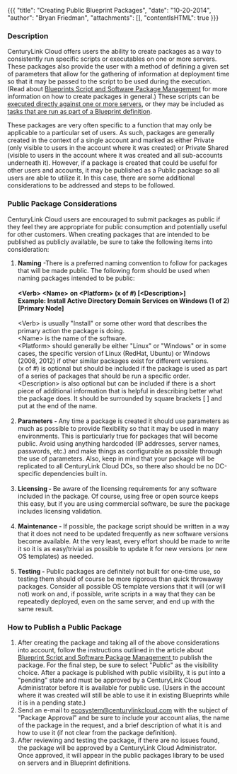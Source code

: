 {{{
  "title": "Creating Public Blueprint Packages",
  "date": "10-20-2014",
  "author": "Bryan Friedman",
  "attachments": [],
  "contentIsHTML": true
}}}

<h3>Description</h3>
<p>CenturyLink Cloud offers users the ability to create&nbsp;packages as a way to consistently run specific scripts or executables on one or more servers. These packages also provide the user with a method of defining a given set of parameters that allow
  for the gathering of information at deployment time so that it may be passed to the script to be used during the execution. (Read about <a href="https://t3n.zendesk.com/entries/20348448-Blueprints-Script-and-Software-Package-Management" target="_blank">Blueprints Script and Software Package Management</a>  for more information on how to create packages in general.) These scripts can be <a href="https://t3n.zendesk.com/entries/56566574-Executing-Packages-on-Servers" target="_blank">executed directly against one or more servers</a>, or they may be included
  as <a href="https://t3n.zendesk.com/entries/21682201-How-to-execute-a-Blueprint" target="_blank">tasks that are run as part of a Blueprint definition</a>.</p>
<p>These packages are very often specific to a function that may only be applicable to a particular set of users. As such, packages are generally created in the context of a single account and marked as either Private (only visible to users in the account
  where it was created) or Private Shared (visible to users in the account where it was created and all sub-accounts underneath it).&nbsp;However, if a package is created that could be useful for other users and accounts, it may be published as a Public
  package so all users are able to utilize it. In this case, there are some additional considerations to be addressed and steps to be followed.</p>
<h3>Public Package Considerations</h3>
<p>CenturyLink Cloud users are encouraged to submit packages as public if they feel they are appropriate for public consumption and potentially useful for other customers. When creating packages that are intended to be published as publicly available, be
  sure to take the following items into consideration:</p>
<ol>
  <li><strong>Naming</strong>&nbsp;-There is a preferred naming convention to follow for packages that will be made public. The following form should be used when naming packages intended to be public:
    <br />
    <br /><strong>&lt;Verb&gt; &lt;Name&gt;</strong> <strong>on &lt;Platform&gt; (x of #) [&lt;Description&gt;]</strong>
    <br /><strong>Example: Install Active Directory Domain Services on Windows (1 of 2) [Primary Node]</strong>
    <br />
    <br />&lt;Verb&gt; is usually "Install" or some other word that describes the primary action the package is doing.
    <br />&lt;Name&gt; is the name of the software.
    <br />&lt;Platform&gt; should generally be either "Linux" or "Windows" or in some cases, the specific version of Linux (RedHat, Ubuntu) or Windows (2008, 2012) if other similar packages exist for different versions.
    <br />(x of #) is optional but should be included if the package is used as part of a series of packages that should be run a specific order.
    <br />&lt;Description&gt; is also optional but can be included if there is a short piece of additional information that is helpful in describing better what the package does. It should be surrounded by square brackets [ ] and put at the end of the name.<strong><br /><br /></strong>
  </li>
  <li><strong>Parameters - </strong>Any time a package is created it should use parameters as much as possible to provide flexibility so that it may be used in many environments. This is particularly true for packages that will become public. Avoid using anything
    hardcoded (IP addresses, server names, passwords, etc.) and make things as configurable as possible through the use of parameters. Also, keep in mind that your package will be replicated to all CenturyLink Cloud DCs, so there also should be no DC-specific
    dependencies built in.
    <br />
    <br />
  </li>
  <li><strong>Licensing - </strong>Be aware of the licensing requirements for any software included in the package. Of course, using free or open source keeps this easy, but if you are using commercial software, be sure the package includes licensing validation.
    <br
    />
    <br />
  </li>
  <li><strong>Maintenance - </strong>If possible, the package script should be written in a way that it does not need to be updated frequently as new software versions become available. At the very least, every effort should be made to write it so it is as easy/trivial
    as possible to update it for new versions (or new OS templates) as needed.
    <br />
    <br />
  </li>
  <li><strong>Testing - </strong> Public packages are definitely not built for one-time use, so testing them should of course be more rigorous than quick throwaway packages. Consider all possible OS template versions that it will (or will not) work on and, if
    possible, write scripts in a way that they can be repeatedly deployed, even on the same server, and end up with the same result.</li>
</ol>
<h3>How to Publish a Public Package</h3>
<ol>
  <li>After creating the package and taking all of the above considerations into account, follow the instructions outlined in the article about <a href="https://t3n.zendesk.com/entries/20348448-Blueprints-Script-and-Software-Package-Management#uploading"
    target="_blank">Blueprint Script and Software Package Management&nbsp;</a>to publish the package. For the final step, be sure to select "Public" as the visibility choice.&nbsp;After a package is published with public visibility, it is put into a "pending"
    state and must be approved by a CenturyLink Cloud Administrator before it is available for public use. (Users in the account where it was created will still be able to use it in existing Blueprints while it is in a pending state.)</li>
  <li>Send an e-mail to <a href="mailto:ecosystem@centurylinkcloud.com">ecosystem@centurylinkcloud.com</a>&nbsp;with the subject of "Package Approval" and be sure to include your account alias, the name of the package in the request, and a brief description
    of what it is and how to use it (if not clear from the package definition).</li>
  <li>After reviewing and testing the package, if there are no issues found, the package will be approved by a CenturyLink Cloud Administrator. Once approved, it will appear in the public packages library to be used on servers and in Blueprint definitions.</li>
</ol>
